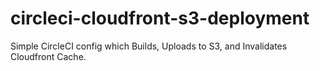 # circleci-cloudfront-s3-deployment

Simple CircleCI config which Builds, Uploads to S3, and Invalidates Cloudfront Cache.
